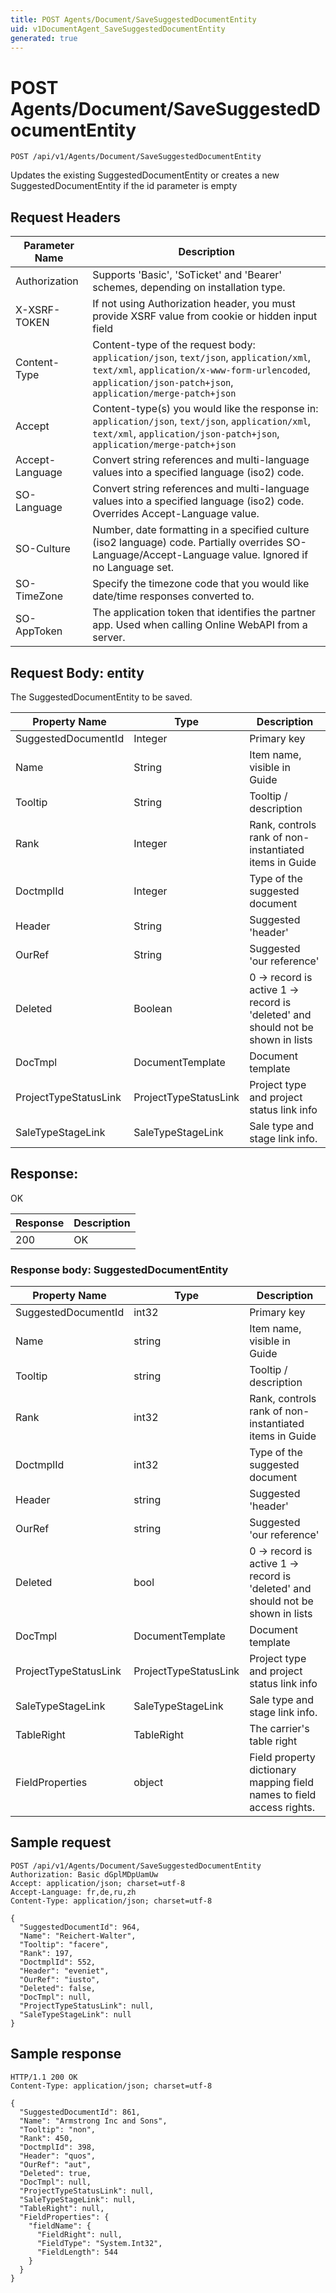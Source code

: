 ```yaml
---
title: POST Agents/Document/SaveSuggestedDocumentEntity
uid: v1DocumentAgent_SaveSuggestedDocumentEntity
generated: true
---
```


# POST Agents/Document/SaveSuggestedDocumentEntity

```http
POST /api/v1/Agents/Document/SaveSuggestedDocumentEntity
```

Updates the existing SuggestedDocumentEntity or creates a new SuggestedDocumentEntity if the id parameter is empty








## Request Headers

| Parameter Name | Description |
|----------------|-------------|
| Authorization  | Supports 'Basic', 'SoTicket' and 'Bearer' schemes, depending on installation type. |
| X-XSRF-TOKEN   | If not using Authorization header, you must provide XSRF value from cookie or hidden input field |
| Content-Type | Content-type of the request body: `application/json`, `text/json`, `application/xml`, `text/xml`, `application/x-www-form-urlencoded`, `application/json-patch+json`, `application/merge-patch+json` |
| Accept         | Content-type(s) you would like the response in: `application/json`, `text/json`, `application/xml`, `text/xml`, `application/json-patch+json`, `application/merge-patch+json` |
| Accept-Language | Convert string references and multi-language values into a specified language (iso2) code. |
| SO-Language | Convert string references and multi-language values into a specified language (iso2) code. Overrides Accept-Language value. |
| SO-Culture | Number, date formatting in a specified culture (iso2 language) code. Partially overrides SO-Language/Accept-Language value. Ignored if no Language set. |
| SO-TimeZone | Specify the timezone code that you would like date/time responses converted to. |
| SO-AppToken | The application token that identifies the partner app. Used when calling Online WebAPI from a server. |

## Request Body: entity 

The SuggestedDocumentEntity to be saved. 

| Property Name | Type |  Description |
|----------------|------|--------------|
| SuggestedDocumentId | Integer | Primary key |
| Name | String | Item name, visible in Guide |
| Tooltip | String | Tooltip / description |
| Rank | Integer | Rank, controls rank of non-instantiated items in Guide |
| DoctmplId | Integer | Type of the suggested document |
| Header | String | Suggested 'header' |
| OurRef | String | Suggested 'our reference' |
| Deleted | Boolean | 0 -&gt; record is active 1 -&gt; record is 'deleted' and should not be shown in lists |
| DocTmpl | DocumentTemplate | Document template |
| ProjectTypeStatusLink | ProjectTypeStatusLink | Project type and project status link info |
| SaleTypeStageLink | SaleTypeStageLink | Sale type and stage link info. |

## Response:

OK

| Response | Description |
|----------------|-------------|
| 200 | OK |

### Response body: SuggestedDocumentEntity

| Property Name | Type |  Description |
|----------------|------|--------------|
| SuggestedDocumentId | int32 | Primary key |
| Name | string | Item name, visible in Guide |
| Tooltip | string | Tooltip / description |
| Rank | int32 | Rank, controls rank of non-instantiated items in Guide |
| DoctmplId | int32 | Type of the suggested document |
| Header | string | Suggested 'header' |
| OurRef | string | Suggested 'our reference' |
| Deleted | bool | 0 -&gt; record is active 1 -&gt; record is 'deleted' and should not be shown in lists |
| DocTmpl | DocumentTemplate | Document template |
| ProjectTypeStatusLink | ProjectTypeStatusLink | Project type and project status link info |
| SaleTypeStageLink | SaleTypeStageLink | Sale type and stage link info. |
| TableRight | TableRight | The carrier's table right |
| FieldProperties | object | Field property dictionary mapping field names to field access rights. |

## Sample request

```http!
POST /api/v1/Agents/Document/SaveSuggestedDocumentEntity
Authorization: Basic dGplMDpUamUw
Accept: application/json; charset=utf-8
Accept-Language: fr,de,ru,zh
Content-Type: application/json; charset=utf-8

{
  "SuggestedDocumentId": 964,
  "Name": "Reichert-Walter",
  "Tooltip": "facere",
  "Rank": 197,
  "DoctmplId": 552,
  "Header": "eveniet",
  "OurRef": "iusto",
  "Deleted": false,
  "DocTmpl": null,
  "ProjectTypeStatusLink": null,
  "SaleTypeStageLink": null
}
```

## Sample response

```http_
HTTP/1.1 200 OK
Content-Type: application/json; charset=utf-8

{
  "SuggestedDocumentId": 861,
  "Name": "Armstrong Inc and Sons",
  "Tooltip": "non",
  "Rank": 450,
  "DoctmplId": 398,
  "Header": "quos",
  "OurRef": "aut",
  "Deleted": true,
  "DocTmpl": null,
  "ProjectTypeStatusLink": null,
  "SaleTypeStageLink": null,
  "TableRight": null,
  "FieldProperties": {
    "fieldName": {
      "FieldRight": null,
      "FieldType": "System.Int32",
      "FieldLength": 544
    }
  }
}
```